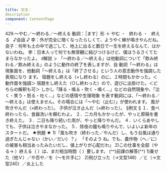 ```yaml
---
title: 文法：
description
component: ContentPage
---
```



429.～やむ／～終わる／～終える
動詞：［ます］形 ＋ やむ ・
  終わる ・
  終える  
♪会話 ♪
李：外が完全に暗くなったらしくて、ようやく蝉が鳴きやんだね。
良子：何年も土の中で過ごして、地上に出ると数日で一生を終えるなんて、はかないわね。
李：日本人って何でも無常観に結びつけるけど、僕はうるさくてたまらなかったよ。
♯解説 ♭
「～終わる／～終える」は他動詞について「飲み終わる／飲み終える」のように動作の終了を表しますが、自 動詞「～終わる」は現象面を、他動詞「～終える」は「終了させる」という人の意志動作を強調した表現になり ます。
宿題をし終える（×し終わる）のに、２時間もかかった。＜動作面を強調＞ 宿題をし終えた（○し終わった）ので、遊びに出掛けた。＜どちらの解釈も可＞
しかし「降る・鳴る・吹く・鳴く…」などの自然現象や、「泣く・笑う・怒る・吐く…」などの感情や生理現象 を表す動詞には、「～終わる／～終える」は使えません。その場合には「～やむ（止む）」が使われます。
風が吹きやんだ（×終わった）。
子供が泣き止んだ（×終わった）。
§例文 §
１．食べ終わったら、食器洗いを頼むわよ。
２．二カ月もかかったが、やっと原稿を書き終えた。
３．二日も降り続いた雨が、やっと降りやんだ。
４．いくらあやしても、子供は泣きやまなかった。
５．除夜の鐘も鳴りやんで、いよいよ新年のスタートだ。
★例題 ★
1)「風も吹き（終わった／やんだ）し、もう台風は通り過ぎたんじゃない（かい／だい）？」 「そのよう ね。でも、農作物（へ／に）の被害も相当あったみたいだし、値上がりが心配だわ」
2)この仕事を全部（やる→ ）終える（ ）は、まだ相当時間（ ）要します。
(^^)前課の解答(^^)
1)乗せた（他Ｖ）／や否や／を（～を片手に）
2)飛び立った（→文型148）／と（→文型240）／炎上した
